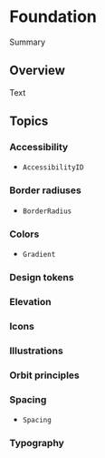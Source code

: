 # Foundation

<!--@START_MENU_TOKEN@-->Summary<!--@END_MENU_TOKEN@-->

## Overview

<!--@START_MENU_TOKEN@-->Text<!--@END_MENU_TOKEN@-->

## Topics

### Accessibility

- ``AccessibilityID``

### Border radiuses

- ``BorderRadius``

### Colors

- ``Gradient``

### Design tokens

### Elevation

### Icons

### Illustrations

### Orbit principles

### Spacing

- ``Spacing``

### Typography

